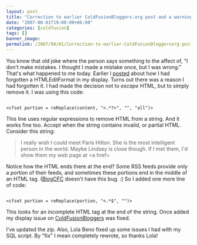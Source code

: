 ```yaml
---
layout: post
title: "Correction to earlier ColdFusionBloggers.org post and a warning about removing HTML"
date: "2007-08-01T19:08:00+06:00"
categories: [coldfusion]
tags: []
banner_image: 
permalink: /2007/08/01/Correction-to-earlier-ColdFusionBloggersorg-post-and-a-warning-about-removing-HTML
---
```


You know that old joke where the person says something to the affect of, "I don't make mistakes. I thought I made a mistake once, but I was wrong." That's what happened to me today. Earlier I <a href="http://www.raymondcamden.com/index.cfm/2007/8/1/Quick--look-at-the-dumb-mistake-on-ColdFusionBloggersorg">posted</a> about how I had forgotten a HTMLEditFormat in my display. Turns out there was a reason I had forgotten it. I had made the decision not to <i>escape</i> HTML, but to simply remove it. I was using this code:

<code>
&lt;cfset portion = reReplace(content, "&lt;.*?&gt;", "", "all")&gt;
</code>

This line uses regular expressions to remove HTML from a string. And it works fine too. Accept when the string contains invalid, or partial HTML. Consider this string:

<blockquote>
I really wish I could meet Paris Hilton. She is the most intelligent person in the world. Maybe Lindsey is close though. If I met them, I'd show them my web page at &lt;a href=
</blockquote>

Notice how the HTML ends there at the end? Some RSS feeds provide only a portion of their feeds, and sometimes these portions end in the middle of an HTML tag. (<a href="http://blogcfc.riaforge.org">BlogCFC</a> doesn't have this bug. :) So I added one more line of code:

<code>
&lt;cfset portion = reReplace(portion, "&lt;.*$", "")&gt;
</code>

This looks for an incomplete HTML tag at the end of the string. Once added my display issue on <a href="http://www.coldfusionbloggers.org">ColdFusionBloggers</a> was fixed. 

I've updated the zip. Also, Lola Beno fixed up some issues I had with my SQL script. By "fix" I mean completely rewrote, so thanks Lola!
